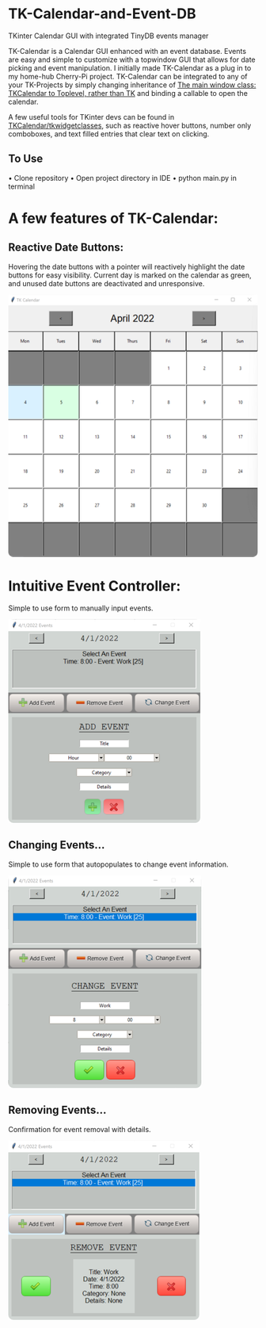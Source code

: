 # TK-Calendar-and-Event-DB
TKinter Calendar GUI with integrated TinyDB events manager

TK-Calendar is a Calendar GUI enhanced with an event database. Events are easy and simple to customize with a topwindow GUI that allows for date picking and event manipulation. I initially made TK-Calendar as a plug in to my home-hub Cherry-Pi project. TK-Calendar can be integrated to any of your TK-Projects by simply changing inheritance of [The main window class: TKCalendar to Toplevel, rather than TK](TKCalendar/main.py) and binding a callable to open the calendar.

A few useful tools for TKinter devs can be found in [TKCalendar/tkwidgetclasses](TKCalendar/tkwidgetclasses), such as reactive hover buttons, number only comboboxes, and text filled entries that clear text on clicking. 

## To Use
• Clone repository
• Open project directory in IDE
• python main.py in terminal

# A few features of TK-Calendar:

## Reactive Date Buttons:
Hovering the date buttons with a pointer will reactively highlight the date buttons for easy visibility. Current day is marked on the calendar as green, and unused date buttons are deactivated and unresponsive.

![alt text](readme-images/cal.png?raw=true)

# Intuitive Event Controller:
Simple to use form to manually input events.

![alt text](readme-images/cal3.png?raw=true)

## Changing Events...
Simple to use form that autopopulates to change event information.

![alt text](readme-images/cal5.png?raw=true)

## Removing Events...
Confirmation for event removal with details.

![alt text](readme-images/cal4.png?raw=true)


